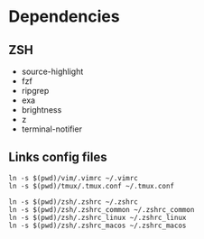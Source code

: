# Dependencies

## ZSH

- source-highlight
- fzf
- ripgrep
- exa
- brightness
- z
- terminal-notifier

## Links config files

```
ln -s $(pwd)/vim/.vimrc ~/.vimrc
ln -s $(pwd)/tmux/.tmux.conf ~/.tmux.conf

ln -s $(pwd)/zsh/.zshrc ~/.zshrc
ln -s $(pwd)/zsh/.zshrc_common ~/.zshrc_common
ln -s $(pwd)/zsh/.zshrc_linux ~/.zshrc_linux
ln -s $(pwd)/zsh/.zshrc_macos ~/.zshrc_macos
```
